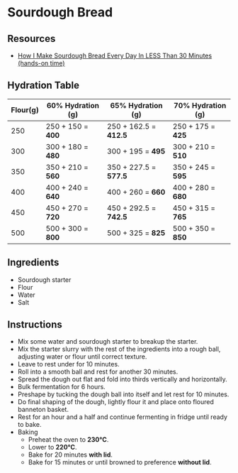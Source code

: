 # Sourdough Bread

## Resources

- [How I Make Sourdough Bread Every Day In LESS Than 30 Minutes (hands-on time)](https://www.youtube.com/watch?v=ZxCf39G_7pY&t=384s)

## Hydration Table

| **Flour(g)** | **60% Hydration (g)** | **65% Hydration (g)**   | **70% Hydration (g)** |
| ------------ | --------------------- | ----------------------- | --------------------- |
| 250          | 250 + 150 = **400**   | 250 + 162.5 = **412.5** | 250 + 175 = **425**   |
| 300          | 300 + 180 = **480**   | 300 + 195 = **495**     | 300 + 210 = **510**   |
| 350          | 350 + 210 = **560**   | 350 + 227.5 = **577.5** | 350 + 245 = **595**   |
| 400          | 400 + 240 = **640**   | 400 + 260 = **660**     | 400 + 280 = **680**   |
| 450          | 450 + 270 = **720**   | 450 + 292.5 = **742.5** | 450 + 315 = **765**   |
| 500          | 500 + 300 = **800**   | 500 + 325 = **825**     | 500 + 350 = **850**   |

## Ingredients

- Sourdough starter
- Flour
- Water
- Salt

## Instructions

- Mix some water and sourdough starter to breakup the starter.
- Mix the starter slurry with the rest of the ingredients into a rough ball, adjusting water or flour until correct texture.
- Leave to rest under for 10 minutes.
- Roll into a smooth ball and rest for another 30 minutes.
- Spread the dough out flat and fold into thirds vertically and horizontally.
- Bulk fermentation for 6 hours.
- Preshape by tucking the dough ball into itself and let rest for 10 minutes.
- Do final shaping of the dough, lightly flour it and place onto floured banneton basket.
- Rest for an hour and a half and continue fermenting in fridge until ready to bake.
- Baking
  - Preheat the oven to **230°C**.
  - Lower to **220°C**.
  - Bake for 20 minutes **with lid**.
  - Bake for 15 minutes or until browned to preference **without lid**.
